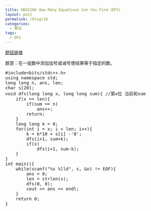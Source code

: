 ```yaml
---
title: HDU2266 How Many Equations Can You Find（DFS）
layout: post
permalink: /blog/16
categories:
  - 算法
tags:
  - DFS
---
```

<a href="http://acm.hdu.edu.cn/showproblem.php?pid=2266" target="_blank">题目链接</a>

题意：在一组数中添加加号或减号使结果等于指定的数。

<pre class="brush: cpp; title: ; notranslate" title="">#include&lt;bits/stdc++.h&gt;
using namespace std;
long long n, ans, len;
char s[20];
void dfs(long long x, long long sum){ //第x位 当前和sum
    if(x == len){
        if(sum == n)
            ans++;
        return;
    }
    long long k = 0;
    for(int i = x; i &lt; len; i++){
        k = k*10 + s[i] -'0';
        dfs(i+1, sum+k);
        if(x)
            dfs(i+1, sum-k);
    }
}
int main(){
    while(scanf("%s %lld", s, &n) != EOF){
        ans = 0;
        len = strlen(s);
        dfs(0, 0);
        cout &lt;&lt; ans &lt;&lt; endl;
    }
    return 0;
}
</pre>